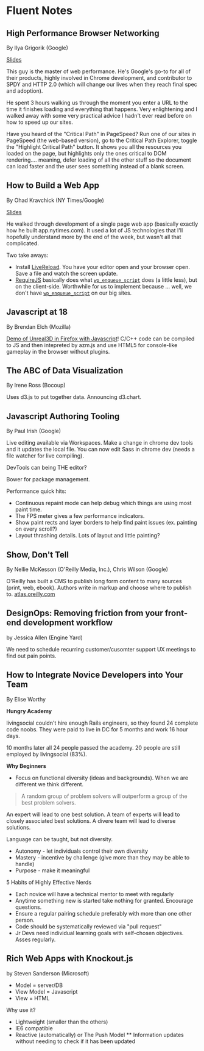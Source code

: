 Fluent Notes
============

## High Performance Browser Networking
By Ilya Grigorik (Google)

[Slides](http://bit.ly/fluent-perf)

This guy is the master of web performance. He's Google's go-to for all of their products, highly involved in Chrome development, and contributor to SPDY and HTTP 2.0 (which will change our lives when they reach final spec and adoption).

He spent 3 hours walking us through the moment you enter a URL to the time it finishes loading and everything that happens. Very enlightening and I walked away with some very practical advice I hadn't ever read before on how to speed up our sites.

Have you heard of the "Critical Path" in PageSpeed? Run one of our sites in PageSpeed (the web-based version), go to the Critical Path Explorer, toggle the "Highlight Critical Path" button. It shows you all the resources you loaded on the page, but highlights only the ones critical to DOM rendering…. meaning, defer loading of all the other stuff so the document can load faster and the user sees something instead of a blank screen.

## How to Build a Web App
By Ohad Kravchick (NY Times/Google)

[Slides](http://sdrv.ms/16YV4Rb)

He walked through development of a single page web app (basically exactly how he built app.nytimes.com). It used a lot of JS technologies that I'll hopefully understand more by the end of the week, but wasn't all that complicated.

Two take aways:
* Install [LiveReload](http://livereload.com). You have your editor open and your browser open. Save a file and watch the screen update.
* [RequireJS](http://requirejs.org/) basically does what [`wp_enqueue_script`](http://codex.wordpress.org/Function_Reference/wp_enqueue_script) does (a little less), but on the client-side. Worthwhile for us to implement because … well, we don't have [`wp_enqueue_script`](http://codex.wordpress.org/Function_Reference/wp_enqueue_script) on our big sites.

## Javascript at 18
By Brendan Elch (Mozilla)

[Demo of Unreal3D in Firefox with Javascript](http://bgr.com/2013/05/03/mozilla-firefox-unreal-engine-3-port/)! C/C++ code can be compiled to JS and then intepreted by azm.js and use HTML5 for console-like gameplay in the browser without plugins.

## The ABC of Data Visualization
By Irene Ross (Bocoup)

Uses d3.js to put together data. Announcing d3.chart.

## Javascript Authoring Tooling
By Paul Irish (Google)

Live editing available via Workspaces. Make a change in chrome dev tools and it updates the local file.
You can now edit Sass in chrome dev (needs a file watcher for live compiling).

DevTools can being THE editor?

Bower for package management.

Performance quick hits:

* Continuous repaint mode can help debug which things are using most paint time.
* The FPS meter gives a few performance indicators.
* Show paint rects and layer borders to help find paint issues (ex. painting on every scroll?)
* Layout thrashing details. Lots of layout and little painting?

## Show, Don't Tell
By Nellie McKesson (O'Reilly Media, Inc.), Chris Wilson (Google)

O'Reilly has built a CMS to publish long form content to many sources (print, web, ebook). Authors write in markup and choose where to publish to. [atlas.oreilly.com](http://atlas.oreilly.com)

## DesignOps: Removing friction from your front-end development workflow
by Jessica Allen (Engine Yard)

We need to schedule recurring customer/cusomter support UX meetings to find out pain points.

## How to Integrate Novice Developers into Your Team
By Elise Worthy

**Hungry Academy**

livingsocial couldn't hire enough Rails engineers, so they found 24 complete code noobs. They were paid to live in DC for 5 months and work 16 hour days.

10 months later all 24 people passed the academy. 20 people are still employed by livingsocial (83%).

**Why Beginners**

* Focus on functional diversity (ideas and backgrounds). When we are different we think different.

> A random group of problem solvers will outperform a group of the best problem solvers.

An expert will lead to one best solution. A team of experts will lead to closely associated best solutions.
A divere team will lead to diverse solutions.

Language can be taught, but not diversity.

* Autonomy - let individuals control their own diversity
* Mastery - incentive by challenge (give more than they may be able to handle)
* Purpose - make it meaningful

5 Habits of Highly Effective Nerds

* Each novice will have a technical mentor to meet with regularly
* Anytime something new is started take nothing for granted. Encourage questions.
* Ensure a regular pairing schedule preferably with more than one other person.
* Code should be systematically reviewed via "pull request"
* Jr Devs need individual learning goals with self-chosen objectives. Asses regularly.

## Rich Web Apps with Knockout.js
by Steven Sanderson (Microsoft)

* Model = server/DB
* View Model = Javascript
* View = HTML

Why use it?

* Lightweight (smaller than the others)
* IE6 compatible
* Reactive (automatically) or The Push Model
** Information updates without needing to check if it has been updated











































